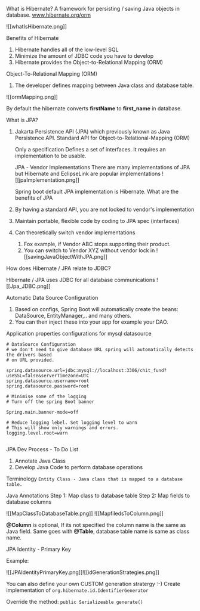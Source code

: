 What is Hibernate?
A framework for persisting / saving Java objects in database.
www.hibernate.org/orm


![[whatIsHibernate.png]]

Benefits of Hibernate
1. Hibernate handles all of the low-level SQL
2. Minimize the amount of JDBC code you have to develop
3. Hibernate provides the Object-to-Relational Mapping (ORM)

Object-To-Relational Mapping (ORM)
1. The developer defines mapping between Java class and database table.

![[ormMapping.png]]

By default the hibernate converts **firstName** to **first_name** in database.

What is JPA?
1. Jakarta Persistence API (JPA) which previously known as Java Persistence API.
		Standard API for Object-to-Relational-Mapping (ORM)

	Only a specification
		Defines a set of interfaces. It requires an implementation to be usable.
	
	JPA - Vendor Implementations
		There are many implementations of JPA but Hibernate and EclipseLink are popular implementations
		![[jpaImplementation.png]]
	 
	Spring boot default JPA implementation is Hibernate.
What are the benefits of JPA
1. By having a standard API, you are not locked to vendor's implementation
2. Maintain portable, flexible code by coding to JPA spec (interfaces)
3. Can theoretically switch vendor implementations
	1. Fox example, if Vendor ABC stops supporting their product.
	2. You can switch to Vendor XYZ without vendor lock in
	![[savingJavaObjectWithJPA.png]]

How does Hibernate / JPA relate to JDBC?

Hibernate / JPA uses JDBC for all database communications 
![[Jpa_JDBC.png]]

Automatic Data Source Configuration
 1. Based on configs, Spring Boot will automatically create the beans: DataSource, EntityManager,.. and many others.
 2. You can then inject these into your app for example your DAO.

Application properties configurations for mysql datasource

```properties
# DataSource Configuration
# we don't need to give database URL spring will automatically detects the drivers based
# on URL provided.

spring.datasource.url=jdbc:mysql://localhost:3306/chit_fund?useSSL=false&serverTimezone=UTC
spring.datasource.username=root
spring.datasource.password=root

# Minimise some of the logging
# Turn off the spring Boot banner

Spring.main.banner-mode=off

# Reduce logging lebel. Set logging level to warn
# This will show only warnings and errors.
logging.level.root=warn 


```

JPA Dev Process - To Do List
1. Annotate Java Class
2. Develop Java Code to perform database operations

Terminology
`Entity Class - Java class that is mapped to a database table.`

Java Annotations
Step 1:  Map class to database table
Step 2: Map fields to database columns

![[MapClassToDatabaseTable.png]]
![[MapfiledsToColumn.png]]

**@Column** is optional, If its not specified the column name is the same as Java field.
Same goes with **@Table**, database table name is same as class name.

JPA Identity - Primary Key

Example: 

![[JPAIdentityPrimaryKey.png]]![[idGenerationStrategies.png]]

You can also define your own CUSTOM generation stratergy :-)
Create implementation of `org.hibernate.id.IdentifierGenerator`

Override the method: `public Serializeable generate()`
